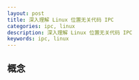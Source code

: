 ```yaml
---
layout: post
title: 深入理解 Linux 位置无关代码 IPC
categories: ipc, linux
description: 深入理解 Linux 位置无关代码 IPC
keywords: ipc, linux
---
```


## 概念
